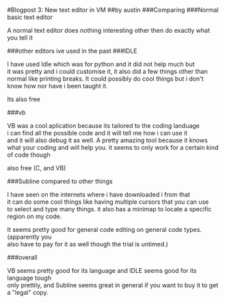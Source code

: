 #Blogpost 3: New text editor in VM
##by austin
###Comparing
###Normal basic text editor

A normal text editor does nothing interesting other then do exactly what  
you tell it

###other editors ive used in the past
###IDLE

I have used Idle which was for python and it did not help much but  
it was pretty and i could customise it, it also did a few things other than  
normal like printing breaks. It could possibly do cool things but i don't  
know how nor have i been taught it. 

Its also free

###vb

VB was a cool aplication because its tailored to the coding landuage  
i can find all the possible code and it will tell me how i can use it  
and it will also debug it as well. A pretty amazing tool because it knows  
what your coding and will help you. it seems to only work for a certain kind  
of code though

also free (C, and VB)

###Subline compared to other things

I have seen on the internets where i have downloaded i from that  
it can do some cool things like having multiple cursors that you can use  
to select and type many things. it also has a minimap to locate a specific region on my code.

It seems pretty good for general code editing on general code types. (apparently you  
also have to pay for it as well though the trial is untimed.)

###overall

VB seems pretty good for its language and IDLE seems good for its language tough  
only prettily, and Subline seems great in general if you want to buy it to get a "legal" copy.